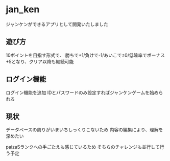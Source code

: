 # jan_ken
ジャンケンができるアプリとして開発いたしました

## 遊び方
10ポイントを目指す形式で、
勝ちで+1/負けで-1/あいこで±0/低確率でボーナス+5となり、クリア以降も継続可能

## ログイン機能
ログイン機能を追加
IDとパスワードのみ設定すればジャンケンゲームを始められる

## 現状
データベースの周りがいまいちしっくりこないため
内容の編集により、理解を深めたい

paizaSランクへの手ごたえも感じているため
そちらのチャレンジも並行して行う予定
